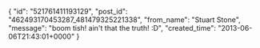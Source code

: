  {
   "id": "521761411193129",
   "post_id": "462493170453287_481479325221338",
   "from_name": "Stuart Stone",
   "message": "boom tish! ain't that the truth! :D",
   "created_time": "2013-06-06T21:43:01+0000"
 }
